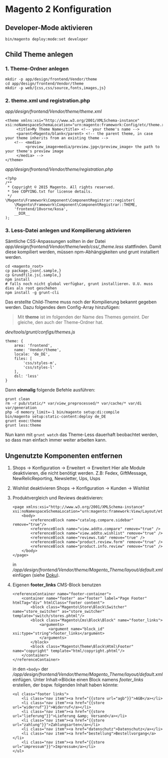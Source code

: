 # Magento 2 Konfiguration

## Developer-Mode aktivieren

    bin/magento deploy:mode:set developer

## Child Theme anlegen

### 1. Theme-Ordner anlegen

```
mkdir -p app/design/frontend/Vendor/theme
cd app/design/frontend/Vendor/theme
mkdir -p web/{css,css/source,fonts,images,js}
```

### 2. theme.xml und registration.php

*app/design/frontend/Vendor/theme/theme.xml*
```
<theme xmlns:xsi="http://www.w3.org/2001/XMLSchema-instance" xsi:noNamespaceSchemaLocation="urn:magento:framework:Config/etc/theme.xsd">
     <title>My Theme Name</title> <!-- your theme's name -->
     <parent>Magento/blank</parent> <!-- the parent theme, in case your theme inherits from an existing theme -->
    <!-- <media>
         <preview_image>media/preview.jpg</preview_image> the path to your theme's preview image
     </media> -->
</theme>
```
*app/design/frontend/Vendor/theme/registration.php*
```
<?php
/**
 * Copyright © 2015 Magento. All rights reserved.
 * See COPYING.txt for license details.
 */
\Magento\Framework\Component\ComponentRegistrar::register(
    \Magento\Framework\Component\ComponentRegistrar::THEME,
    'frontend/10vorne/kosa',
    __DIR__
);
```

### 3. Less-Datei anlegen und Kompilierung aktivieren

Sämtliche CSS-Anpassungen sollten in der Datei *app/design/frontend/Vendor/theme/web/css/_theme.less* stattfinden. Damit diese kompiliert werden, müssen npm-Abhängigkeiten und grunt installiert werden.

```
cd <magento_root>
cp package.json{.sample,}
cp Grundfile.js{.sample,}
npm install
# falls noch nicht global verfügbar, grunt installieren. U.U. muss dies als root geschehen
npm install -g grunt-cli
```

Das erstellte Child-Theme muss noch der Kompilierung bekannt gegeben werden. Dazu folgendes dem Config-Array hinzufügen:

> Mit **theme** ist im folgenden der Name des Themes gemeint. Der gleiche, den auch der Theme-Ordner hat.

*dev/tools/grunt/configs/themes.js*
```
theme: {
    area: 'frontend',
    name: 'Vendor/theme',
    locale: 'de_DE',
    files: [
        'css/styles-m',
        'css/styles-l'
    ],
    dsl: 'less'
}
```

Dann **einmalig** folgende Befehle ausführen:

```
grunt clean
rm -r pub/static/* var/view_preprocessed/* var/cache/* var/di var/generation
php -d memory_limit=-1 bin/magento setup:di:compile
bin/magento setup:static-content:deploy de_DE
grunt exec:theme
grunt less:theme
```

Nun kann mit `grunt watch` das Theme-Less dauerhaft beobachtet werden, so dass man einfach immer weiter arbeiten kann.

## Ungenutzte Komponenten entfernen

1. Shops -> Konfiguration -> Erweitert -> Erweitert
    Hier alle Module deaktivieren, die nicht benötigt werden. Z.B: Fedex, GiftMessage, NewRelicReporting, Newsletter, Ups, Usps
2. Wishlist deaktivieren
    Shops -> Konfiguration -> Kunden -> Wishlist
3. Produktvergleich und Reviews deaktivieren:

    ```
    <page xmlns:xsi="http://www.w3.org/2001/XMLSchema-instance" xsi:noNamespaceSchemaLocation="urn:magento:framework:View/Layout/etc/page_configuration.xsd">
        <body>
            <referenceBlock name="catalog.compare.sidebar" remove="true"/>
            <referenceBlock name="view.addto.compare" remove="true" />
            <referenceBlock name="view.addto.wishlist" remove="true" />
            <referenceBlock name="reviews.tab" remove="true" />
            <referenceBlock name="product.review.form" remove="true" />
            <referenceBlock name="product.info.review" remove="true" />
        </body>
    </page>
    ```
    in */app/design/frontend/Vendor/theme/Magento_Theme/layout/default.xml* einfügen (siehe [Doku](http://devdocs.magento.com/guides/v2.0/frontend-dev-guide/layouts/xml-manage.html#layout_markup_remove_elements)).

4. Eigenen **footer_links** CMS-Block benutzen

    ```
    <referenceContainer name="footer-container">
        <container name="footer" as="footer" label="Page Footer" htmlTag="div" htmlClass="footer content">
            <block class="Magento\Store\Block\Switcher" name="store_switcher" as="store_switcher" template="switch/stores.phtml"/>
            <block class="Magento\Cms\Block\Block" name="footer_links">
                <arguments>
                    <argument name="block_id" xsi:type="string">footer_links</argument>
                </arguments>
            </block>
            <block class="Magento\Theme\Block\Html\Footer" name="copyright" template="html/copyright.phtml"/>
        </container>
    </referenceContainer>
    ```

    in den `<body>` der */app/design/frontend/Vendor/theme/Magento_Theme/layout/default.xml* einfügen. Unter Inhalt->Blöcke einen Block namens *footer_links* erstellen, der bspw. folgenden Inhalt haben könnte:
  
    ```
    <ul class="footer links">
        <li class="nav item"><a href="{{store url="agb"}}">AGB</a></li>
        <li class="nav item"><a href="{{store url="widerruf"}}">Widerruf</a></li>
        <li class="nav item"><a href="{{store url="lieferung"}}">Lieferung &amp; Versand</a></li>
        <li class="nav item"><a href="{{store url="zahlung"}}">Zahlungsarten</a></li>
        <li class="nav item"><a href="datenschutz">Datenschutz</a></li>
        <li class="nav item"><a href="bestellung">Bestellvorgang</a></li>
        <li class="nav item"><a href="{{store url="impressum"}}">Impressum</a></li>
    </ul>
    ```